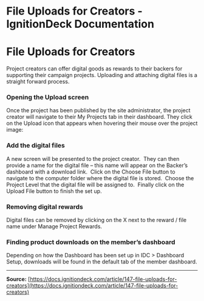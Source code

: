 # File Uploads for Creators - IgnitionDeck Documentation

# File Uploads for Creators

[](javascript:window.print())
Project creators can offer digital goods as rewards to their backers for supporting their campaign projects. Uploading and attaching digital files is a straight forward process.

### Opening the Upload screen

Once the project has been published by the site administrator, the project creator will navigate to their My Projects tab in their dashboard. They click on the Upload icon that appears when hovering their mouse over the project image:

### Add the digital files

A new screen will be presented to the project creator.  They can then provide a name for the digital file – this name will appear on the Backer’s dashboard with a download link.  Click on the Choose File button to navigate to the computer folder where the digital file is stored.  Choose the Project Level that the digital file will be assigned to.  Finally click on the Upload File button to finish the set up.

### Removing digital rewards

Digital files can be removed by clicking on the X next to the reward / file name under Manage Project Rewards.

### Finding product downloads on the member’s dashboard

Depending on how the Dashboard has been set up in IDC > Dashboard Setup, downloads will be found in the default tab of the member dashboard.



---
**Source:** [https://docs.ignitiondeck.com/article/147-file-uploads-for-creators](https://docs.ignitiondeck.com/article/147-file-uploads-for-creators)
